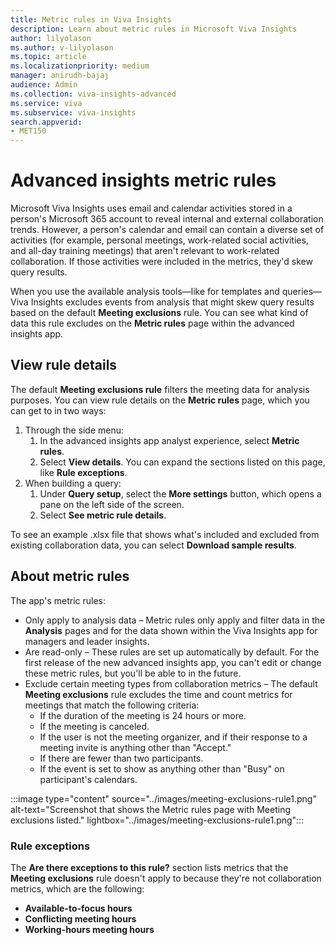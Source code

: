 ```yaml
---
title: Metric rules in Viva Insights
description: Learn about metric rules in Microsoft Viva Insights 
author: lilyolason
ms.author: v-lilyolason
ms.topic: article
ms.localizationpriority: medium 
manager: anirudh-bajaj
audience: Admin
ms.collection: viva-insights-advanced 
ms.service: viva 
ms.subservice: viva-insights 
search.appverid: 
- MET150 
---
```


# Advanced insights metric rules

Microsoft Viva Insights uses email and calendar activities stored in a person's Microsoft 365 account to reveal internal and external collaboration trends. However, a person's calendar and email can contain a diverse set of activities (for example, personal meetings, work-related social activities, and all-day training meetings) that aren't relevant to work-related collaboration. If those activities were included in the metrics, they'd skew query results.

When you use the available analysis tools—like for templates and queries—Viva Insights excludes events from analysis that might skew query results based on the default **Meeting exclusions** rule. You can see what kind of data this rule excludes on the **Metric rules** page within the advanced insights app.

## View rule details

The default **Meeting exclusions rule** filters the meeting data for analysis purposes. You can view rule details on the **Metric rules** page, which you can get to in two ways:

1. Through the side menu:
    1. In the advanced insights app analyst experience, select  **Metric rules**.
    1. Select **View details**. You can expand the sections listed on this page, like **Rule exceptions**.
1. When building a query:
    1. Under **Query setup**, select the **More settings** button, which opens a pane on the left side of the screen.
    1. Select **See metric rule details**.

To see an example .xlsx file that shows what's included and excluded from existing collaboration data, you can select **Download sample results**.

## About metric rules

The app's metric rules:

* Only apply to analysis data – Metric rules only apply and filter data in the **Analysis** pages and for the data shown within the Viva Insights app for managers and leader insights.
* Are read-only – These rules are set up automatically by default. For the first release of the new advanced insights app, you can't edit or change these metric rules, but you'll be able to in the future.
* Exclude certain meeting types from collaboration metrics – The default **Meeting exclusions** rule excludes the time and count metrics for meetings that match the following criteria:
    * If the duration of the meeting is 24 hours or more.
    * If the meeting is canceled.
    * If the user is not the meeting organizer, and if their response to a meeting invite is anything other than "Accept."
    * If there are fewer than two participants.
    * If the event is set to show as anything other than "Busy" on participant's calendars.

:::image type="content" source="../images/meeting-exclusions-rule1.png" alt-text="Screenshot that shows the Metric rules page with Meeting exclusions listed." lightbox="../images/meeting-exclusions-rule1.png":::

### Rule exceptions

 The **Are there exceptions to this rule?** section lists metrics that the **Meeting exclusions** rule doesn't apply to because they're not collaboration metrics, which are the following:

* **Available-to-focus hours**
* **Conflicting meeting hours**
* **Working-hours meeting hours**

